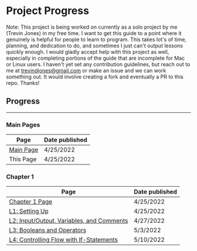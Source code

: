 # Project Progress

Note: This project is being worked on currently as a solo project by me (Trevin Jones) in my free time. I want to get this guide to a point where it genuinely is helpful for people to learn to program. This takes lot's of time, planning, and dedication to do, and sometimes I just can't output lessons quickly enough. I would gladly accept help with this project as well, especially in completing portions of the guide that are incomplete for Mac or Linux users. I haven't yet set any contribution guidelines, but reach out to me at trevindjones@gmail.com or make an issue and we can work something out. It would involve creating a fork and eventually a PR to this repo. Thanks!

## Progress
---

### Main Pages

| Page                      | Date published |
|---------------------------|----------------|
| [Main Page](README.md)    | 4/25/2022      |
| This Page                 | 4/25/2022      |


### Chapter 1

| Page                                                                           | Date published |
|--------------------------------------------------------------------------------|----------------|
| [Chapter 1 Page](/chapter-1-python-basics/chapter-1.md)                        | 4/25/2022      |
| [L1: Setting Up](/chapter-1-python-basics/l1/l1.md)                            | 4/25/2022      |
| [L2: Input/Output, Variables, and Comments](/chapter-1-python-basics/l2/l2.md) | 4/27/2022      |
| [L3: Booleans and Operators](/chapter-1-python-basics/l3/l3.md)                | 5/3/2022       |
| [L4: Controlling Flow with If-Statements](/chapter-1-python-basics/l4/l4.md)   | 5/10/2022      |